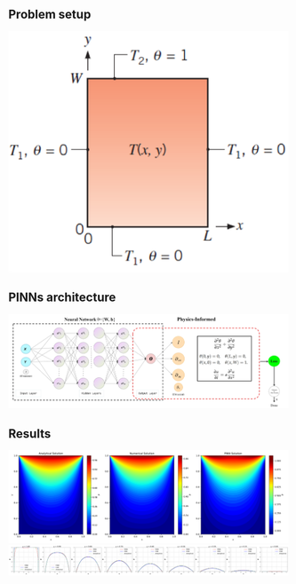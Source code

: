## Problem setup
![image](https://github.com/TimidZe/PINNs-2D_Heat_transfer/blob/main/figures/2D-problem-setup.png)
## PINNs architecture
![image](https://github.com/TimidZe/PINNs-2D_Heat_transfer/blob/main/figures/net%20structure.png)
## Results
![image](https://github.com/TimidZe/PINNs-2D_Heat_transfer/blob/main/figures/loss_curve_demo2_3soluts.png)
![image](https://github.com/TimidZe/PINNs-2D_Heat_transfer/blob/main/figures/loss_curve_demo2_aty_compare.png)
